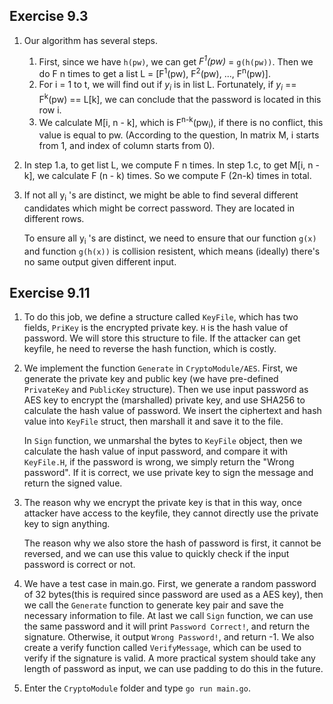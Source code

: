 ## Exercise 9.3

1. Our algorithm has several steps.
   1. First, since we have `h(pw)`, we can get *F<sup>1</sup>(pw)* = `g(h(pw))`. Then we do F  n times to get a list L = [F<sup>1</sup>(pw), F<sup>2</sup>(pw), ..., F<sup>n</sup>(pw)].
   2. For i = 1 to t, we will find out if *y<sub>i</sub>* is in list L. Fortunately, if *y<sub>i</sub>* == F<sup>k</sup>(pw) == L[k], we can conclude that the password is located in this row i. 
   3. We calculate M[i, n - k], which is F<sup>n-k</sup>(pw<sub>i</sub>), if there is no conflict, this value is equal to pw. (According to the question, In matrix M, i starts from 1, and index of column starts from 0).

2. In step 1.a, to get list L, we compute F n times. In step 1.c, to get M[i, n - k], we calculate F (n - k) times. So we compute F (2n-k) times in total.

3. If not all y<sub>i</sub> 's are distinct, we might be able to find several different candidates which might be correct password. They are located in different rows.

   To ensure all y<sub>i</sub> 's are distinct, we need to ensure that our function `g(x)` and function `g(h(x))` is collision resistent, which means (ideally) there's no same output given different input.

## Exercise 9.11

1. To do this job, we define a structure called `KeyFile`, which has two fields, `PriKey` is the encrypted private key. `H` is the hash value of password. We will store this structure to file. If the attacker can get keyfile, he need to reverse the hash function, which is costly.

2. We implement the function `Generate` in `CryptoModule/AES`. First, we generate the private key and public key (we have pre-defined ` PrivateKey` and `PublicKey` structure). Then we use input password as AES key to encrypt the (marshalled) private key, and use SHA256 to calculate the hash value of password. We insert the ciphertext and hash value into `KeyFile` struct, then marshall it and save it to the file.

   In `Sign` function, we unmarshal the bytes to `KeyFile` object, then we calculate the hash value of input password, and compare it with `KeyFile.H`, if the password is wrong, we simply return the "Wrong password". If it is correct, we use private key to sign the message and return the signed value.

3. The reason why we encrypt the private key is that in this way, once attacker have access to the keyfile, they cannot directly use the private key to sign anything. 

   The reason why we also store the hash of password is first, it cannot be  reversed, and we can use this value to quickly check if the input password is correct or not.

4. We have a test case in main.go. First, we generate a random password of 32 bytes(this is required since password are used as a AES key), then we call the `Generate` function to generate key pair and save the necessary information to file. At last we call `Sign` function, we can use the same password and it will print `Password Correct!`, and return the signature. Otherwise, it output `Wrong Password!`, and return -1. We also create a verify function called `VerifyMessage`, which can be used to verify if the signature is valid. A more practical system should take any length of password as input, we can use padding to do this in the future. 

5. Enter the `CryptoModule` folder and type `go run main.go`.
